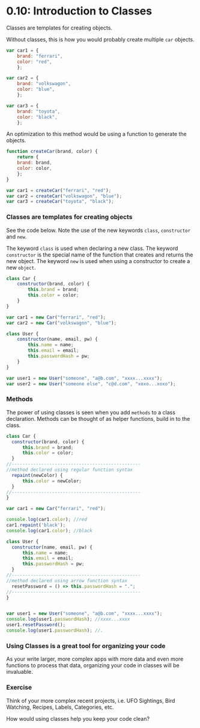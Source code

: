 # 0.10: Introduction to Classes



Classes are templates for creating objects.

Without classes, this is how you would probably create multiple `car` objects.

```javascript
var car1 = {
    brand: "ferrari",
    color: "red",
    };

var car2 = {
    brand: "volkswagon",
    color: "blue",
    };

var car3 = {
    brand: "toyota",
    color: "black",
    };
```

An optimization to this method would be using a function to generate the objects.

```javascript
function createCar(brand, color) {
    return {
    brand: brand,
    color: color,
    };
}

var car1 = createCar("ferrari", "red");
var car2 = createCar("volkswagon", "blue");
var car3 = createCar("toyota", "black");
```

### Classes are templates for creating objects

See the code below. Note the use of the new keywords `class`, `constructor` and `new`.

The keyword `class` is used when declaring a new class. The keyword `constructor` is the special name of the function that creates and returns the new object. The keyword `new` is used when using a constructor to create a new `object`.

```javascript
class Car {
    constructor(brand, color) {
        this.brand = brand;
        this.color = color;
    }
}

var car1 = new Car("ferrari", "red");
var car2 = new Car("volkswagon", "blue");

class User {
    constructor(name, email, pw) {
        this.name = name;
        this.email = email;
        this.passwordHash = pw;
    }
}

var user1 = new User("someone", "a@b.com", "xxxx...xxxx");
var user2 = new User("someone else", "c@d.com", "xoxo...xoxo");
```

### Methods

The power of using classes is seen when you add `methods` to a class declaration. Methods can be thought of as helper functions, build in to the class.

```javascript
class Car {
  constructor(brand, color) {
      this.brand = brand;
      this.color = color;
  }
//------------------------------------------------
//method declared using regular function syntax
  repaint(newColor) {
      this.color = newColor;
  }
//------------------------------------------------
}

var car1 = new Car("ferrari", "red");

console.log(car1.color); //red
car1.repaint('black');
console.log(car1.color); //black

class User {
  constructor(name, email, pw) {
      this.name = name;
      this.email = email;
      this.passwordHash = pw;
  }
//------------------------------------------------
//method declared using arrow function syntax
  resetPassword = () => this.passwordHash = ".";
//------------------------------------------------
}


var user1 = new User("someone", "a@b.com", "xxxx...xxxx");
console.log(user1.passwordHash); //xxxx...xxxx
user1.resetPassword();
console.log(user1.passwordHash); //.
```

### Using Classes is a great tool for organizing your code

As your write larger, more complex apps with more data and even more functions to process that data, organizing your code in classes will be invaluable.

### Exercise

Think of your more complex recent projects, i.e. UFO Sightings, Bird Watching, Recipes, Labels, Categories, etc.

How would using classes help you keep your code clean?
